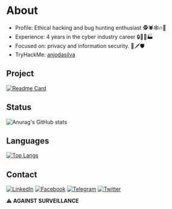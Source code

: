 # About

- Profile: Ethical hacking and bug hunting enthusiast 🕵️🕷️🕸️🔥💨
- Experience: 4 years in the cyber industry career 🔒🔑🌐🏭
- Focused on: privacy and information security. 🥷🗡️🛡️
- TryHackMe: [anjodasilva](https://tryhackme.com/p/anjodasilva)


## Project
[![Readme Card](https://github-readme-stats.vercel.app/api/pin/?username=anjodasilva&repo=gap)](https://github.com/anuraghazra/github-readme-stats)

## Status
![Anurag's GitHub stats](https://github-readme-stats.vercel.app/api?username=anjodasilva&show_icons=true&theme=swift)

## Languages
[![Top Langs](https://github-readme-stats.vercel.app/api/top-langs/?username=anjodasilva&layout=donut)](https://github.com/anuraghazra/github-readme-stats)

## Contact

[![LinkedIn](https://img.shields.io/badge/linkedin-%230077B5.svg?style=for-the-badge&logo=linkedin&logoColor=white)](https://www.linkedin.com/in/anjodasilva)
[![Facebook](https://img.shields.io/badge/Facebook-%231877F2.svg?style=for-the-badge&logo=Facebook&logoColor=white)](https://instagram.com/anjodasilva_)
[![Telegram](https://img.shields.io/badge/Telegram-2CA5E0?style=for-the-badge&logo=telegram&logoColor=white)](https://t.me/anjodasilva)
[![Twitter](https://img.shields.io/badge/Twitter-1DA1F2?style=for-the-badge&logo=twitter&logoColor=white)](https://twitter.com/anjodasilva_)

<!---
anjodasilva/anjodasilva is a ✨ special ✨ repository because its `README.md` (this file) appears on your GitHub profile.
You can click the Preview link to take a look at your changes.
--->
⚠️ **AGAINST SURVEILLANCE**
